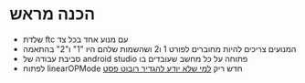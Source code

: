# הכנה מראש
- שלדת ftc עם מנוע אחד בכל צד 
- המנועים צריכים להיות מחוברים לפורט 1 ו2 ושהשמות שלהם היו "1" ו"2" בהתאמה
- סביבת עבודה של android studio פתוחה על כל מחשב שעובדים בו 
- לפתוח linearOPMode חדש ריק
[למי שלא יודע להגדיר רובוט פסט](https://www.youtube.com/watch?v=VHyKE3B170k)
